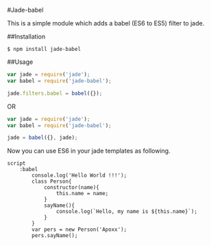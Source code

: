 #Jade-babel

This is a simple module which adds a babel (ES6 to ES5) filter to jade.

##Installation

    $ npm install jade-babel

##Usage

```js
var jade = require('jade');
var babel = require('jade-babel');

jade.filters.babel = babel({});
```

OR

```js
var jade = require('jade');
var babel = require('jade-babel');

jade = babel({}, jade);
```


Now you can use ES6 in your jade templates as following.

```jade
script
	:babel
		console.log('Hello World !!!');
		class Person{
			constructor(name){
				this.name = name;
			}
			sayName(){
				console.log(`Hello, my name is ${this.name}`);
			}
		}
		var pers = new Person('Apoxx');
		pers.sayName();
```

